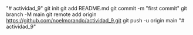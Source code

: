 "# actividad_9"  git init git add README.md git commit -m "first commit" git branch -M main git remote add origin https://github.com/noelmorando/actividad_9.git git push -u origin main
"# actividad_9" 
